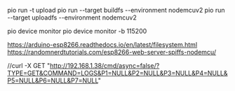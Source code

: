 pio run -t upload
pio run --target buildfs --environment nodemcuv2 
pio run --target uploadfs --environment nodemcuv2

pio device monitor
pio device monitor -b 115200

https://arduino-esp8266.readthedocs.io/en/latest/filesystem.html
https://randomnerdtutorials.com/esp8266-web-server-spiffs-nodemcu/



//curl -X GET "http://192.168.1.38/cmd/async=false/?TYPE=GET&COMMAND=LOGS&P1=NULL&P2=NULL&P3=NULL&P4=NULL&P5=NULL&P6=NULL&P7=NULL"